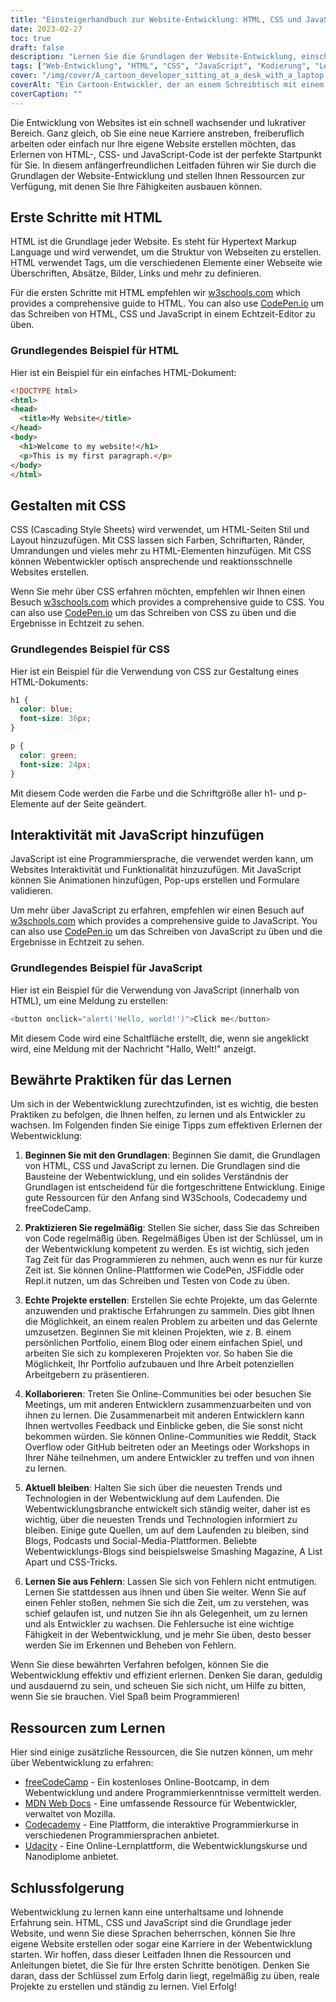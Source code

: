 ```yaml
---
title: "Einsteigerhandbuch zur Website-Entwicklung: HTML, CSS und JavaScript"
date: 2023-02-27
toc: true
draft: false
description: "Lernen Sie die Grundlagen der Website-Entwicklung, einschließlich HTML, CSS und JavaScript, mit diesem einsteigerfreundlichen Leitfaden."
tags: ["Web-Entwicklung", "HTML", "CSS", "JavaScript", "Kodierung", "Lehrgang", "Lernen", "beginner", "CodePen", "W3Schulen", "beste Praktiken", "Ressourcen", "freeCodeCamp", "MDN-Webdokumente", "Codecademy", "Udacity", "Zusammenarbeit", "Fehlersuche", "Projekte"]
cover: "/img/cover/A_cartoon_developer_sitting_at_a_desk_with_a_laptop.png"
coverAlt: "Ein Cartoon-Entwickler, der an einem Schreibtisch mit einem Laptop sitzt, umgeben von verschiedenen HTML-, CSS- und JavaScript-Elementen, die in der Luft um ihn herum schweben."
coverCaption: ""
---
```


Die Entwicklung von Websites ist ein schnell wachsender und lukrativer Bereich. Ganz gleich, ob Sie eine neue Karriere anstreben, freiberuflich arbeiten oder einfach nur Ihre eigene Website erstellen möchten, das Erlernen von HTML-, CSS- und JavaScript-Code ist der perfekte Startpunkt für Sie. In diesem anfängerfreundlichen Leitfaden führen wir Sie durch die Grundlagen der Website-Entwicklung und stellen Ihnen Ressourcen zur Verfügung, mit denen Sie Ihre Fähigkeiten ausbauen können.

## Erste Schritte mit HTML

HTML ist die Grundlage jeder Website. Es steht für Hypertext Markup Language und wird verwendet, um die Struktur von Webseiten zu erstellen. HTML verwendet Tags, um die verschiedenen Elemente einer Webseite wie Überschriften, Absätze, Bilder, Links und mehr zu definieren.

Für die ersten Schritte mit HTML empfehlen wir [w3schools.com](https://www.w3schools.com/html/) which provides a comprehensive guide to HTML. You can also use [CodePen.io](https://codepen.io/) um das Schreiben von HTML, CSS und JavaScript in einem Echtzeit-Editor zu üben.

### Grundlegendes Beispiel für HTML

Hier ist ein Beispiel für ein einfaches HTML-Dokument:

```html
<!DOCTYPE html>
<html>
<head>
  <title>My Website</title>
</head>
<body>
  <h1>Welcome to my website!</h1>
  <p>This is my first paragraph.</p>
</body>
</html>
```
## Gestalten mit CSS
CSS (Cascading Style Sheets) wird verwendet, um HTML-Seiten Stil und Layout hinzuzufügen. Mit CSS lassen sich Farben, Schriftarten, Ränder, Umrandungen und vieles mehr zu HTML-Elementen hinzufügen. Mit CSS können Webentwickler optisch ansprechende und reaktionsschnelle Websites erstellen.

Wenn Sie mehr über CSS erfahren möchten, empfehlen wir Ihnen einen Besuch [w3schools.com](https://www.w3schools.com/css) which provides a comprehensive guide to CSS. You can also use [CodePen.io](https://codepen.io/) um das Schreiben von CSS zu üben und die Ergebnisse in Echtzeit zu sehen.

### Grundlegendes Beispiel für CSS
Hier ist ein Beispiel für die Verwendung von CSS zur Gestaltung eines HTML-Dokuments:
```CSS
h1 {
  color: blue;
  font-size: 36px;
}

p {
  color: green;
  font-size: 24px;
}
```
Mit diesem Code werden die Farbe und die Schriftgröße aller h1- und p-Elemente auf der Seite geändert.

## Interaktivität mit JavaScript hinzufügen
JavaScript ist eine Programmiersprache, die verwendet werden kann, um Websites Interaktivität und Funktionalität hinzuzufügen. Mit JavaScript können Sie Animationen hinzufügen, Pop-ups erstellen und Formulare validieren.

Um mehr über JavaScript zu erfahren, empfehlen wir einen Besuch auf [w3schools.com](https://www.w3schools.com/js/) which provides a comprehensive guide to JavaScript. You can also use [CodePen.io](https://codepen.io/) um das Schreiben von JavaScript zu üben und die Ergebnisse in Echtzeit zu sehen.

### Grundlegendes Beispiel für JavaScript

Hier ist ein Beispiel für die Verwendung von JavaScript (innerhalb von HTML), um eine Meldung zu erstellen:

```js
<button onclick="alert('Hello, world!')">Click me</button>
```

Mit diesem Code wird eine Schaltfläche erstellt, die, wenn sie angeklickt wird, eine Meldung mit der Nachricht "Hallo, Welt!" anzeigt.

## Bewährte Praktiken für das Lernen

Um sich in der Webentwicklung zurechtzufinden, ist es wichtig, die besten Praktiken zu befolgen, die Ihnen helfen, zu lernen und als Entwickler zu wachsen. Im Folgenden finden Sie einige Tipps zum effektiven Erlernen der Webentwicklung:

1. **Beginnen Sie mit den Grundlagen**: Beginnen Sie damit, die Grundlagen von HTML, CSS und JavaScript zu lernen. Die Grundlagen sind die Bausteine der Webentwicklung, und ein solides Verständnis der Grundlagen ist entscheidend für die fortgeschrittene Entwicklung. Einige gute Ressourcen für den Anfang sind W3Schools, Codecademy und freeCodeCamp.

2. **Praktizieren Sie regelmäßig**: Stellen Sie sicher, dass Sie das Schreiben von Code regelmäßig üben. Regelmäßiges Üben ist der Schlüssel, um in der Webentwicklung kompetent zu werden. Es ist wichtig, sich jeden Tag Zeit für das Programmieren zu nehmen, auch wenn es nur für kurze Zeit ist. Sie können Online-Plattformen wie CodePen, JSFiddle oder Repl.it nutzen, um das Schreiben und Testen von Code zu üben.

3. **Echte Projekte erstellen**: Erstellen Sie echte Projekte, um das Gelernte anzuwenden und praktische Erfahrungen zu sammeln. Dies gibt Ihnen die Möglichkeit, an einem realen Problem zu arbeiten und das Gelernte umzusetzen. Beginnen Sie mit kleinen Projekten, wie z. B. einem persönlichen Portfolio, einem Blog oder einem einfachen Spiel, und arbeiten Sie sich zu komplexeren Projekten vor. So haben Sie die Möglichkeit, Ihr Portfolio aufzubauen und Ihre Arbeit potenziellen Arbeitgebern zu präsentieren.

4. **Kollaborieren**: Treten Sie Online-Communities bei oder besuchen Sie Meetings, um mit anderen Entwicklern zusammenzuarbeiten und von ihnen zu lernen. Die Zusammenarbeit mit anderen Entwicklern kann Ihnen wertvolles Feedback und Einblicke geben, die Sie sonst nicht bekommen würden. Sie können Online-Communities wie Reddit, Stack Overflow oder GitHub beitreten oder an Meetings oder Workshops in Ihrer Nähe teilnehmen, um andere Entwickler zu treffen und von ihnen zu lernen.

5. **Aktuell bleiben**: Halten Sie sich über die neuesten Trends und Technologien in der Webentwicklung auf dem Laufenden. Die Webentwicklungsbranche entwickelt sich ständig weiter, daher ist es wichtig, über die neuesten Trends und Technologien informiert zu bleiben. Einige gute Quellen, um auf dem Laufenden zu bleiben, sind Blogs, Podcasts und Social-Media-Plattformen. Beliebte Webentwicklungs-Blogs sind beispielsweise Smashing Magazine, A List Apart und CSS-Tricks.

6. **Lernen Sie aus Fehlern**: Lassen Sie sich von Fehlern nicht entmutigen. Lernen Sie stattdessen aus ihnen und üben Sie weiter. Wenn Sie auf einen Fehler stoßen, nehmen Sie sich die Zeit, um zu verstehen, was schief gelaufen ist, und nutzen Sie ihn als Gelegenheit, um zu lernen und als Entwickler zu wachsen. Die Fehlersuche ist eine wichtige Fähigkeit in der Webentwicklung, und je mehr Sie üben, desto besser werden Sie im Erkennen und Beheben von Fehlern.

Wenn Sie diese bewährten Verfahren befolgen, können Sie die Webentwicklung effektiv und effizient erlernen. Denken Sie daran, geduldig und ausdauernd zu sein, und scheuen Sie sich nicht, um Hilfe zu bitten, wenn Sie sie brauchen. Viel Spaß beim Programmieren!

## Ressourcen zum Lernen

Hier sind einige zusätzliche Ressourcen, die Sie nutzen können, um mehr über Webentwicklung zu erfahren:

- [freeCodeCamp](https://www.freecodecamp.org/) - Ein kostenloses Online-Bootcamp, in dem Webentwicklung und andere Programmierkenntnisse vermittelt werden.
- [MDN Web Docs](https://developer.mozilla.org/en-US/docs/Web) - Eine umfassende Ressource für Webentwickler, verwaltet von Mozilla.
- [Codecademy](https://www.codecademy.com/) - Eine Plattform, die interaktive Programmierkurse in verschiedenen Programmiersprachen anbietet.
- [Udacity](https://www.udacity.com/) - Eine Online-Lernplattform, die Webentwicklungskurse und Nanodiplome anbietet.

## Schlussfolgerung

Webentwicklung zu lernen kann eine unterhaltsame und lohnende Erfahrung sein. HTML, CSS und JavaScript sind die Grundlage jeder Website, und wenn Sie diese Sprachen beherrschen, können Sie Ihre eigene Website erstellen oder sogar eine Karriere in der Webentwicklung starten. Wir hoffen, dass dieser Leitfaden Ihnen die Ressourcen und Anleitungen bietet, die Sie für Ihre ersten Schritte benötigen. Denken Sie daran, dass der Schlüssel zum Erfolg darin liegt, regelmäßig zu üben, reale Projekte zu erstellen und ständig zu lernen. Viel Erfolg!
